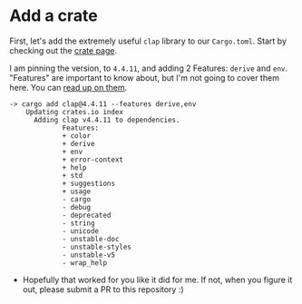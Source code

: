 # Add a crate

First, let's add the extremely useful `clap` library to our `Cargo.toml`. Start by checking out the [crate page](https://crates.io/crates/clap).

I am pinning the version, to `4.4.11`, and adding 2 Features: `derive` and `env`. "Features" are important to know about, but I'm not going to cover them here. You can [read up on them](https://doc.rust-lang.org/cargo/reference/features.html).

```shell
-> cargo add clap@4.4.11 --features derive,env
    Updating crates.io index
      Adding clap v4.4.11 to dependencies.
             Features:
             + color
             + derive
             + env
             + error-context
             + help
             + std
             + suggestions
             + usage
             - cargo
             - debug
             - deprecated
             - string
             - unicode
             - unstable-doc
             - unstable-styles
             - unstable-v5
             - wrap_help
```

- Hopefully that worked for you like it did for me. If not, when you figure it
out, please submit a PR to this repository :)
